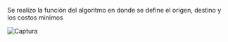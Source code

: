 Se realizo la función del algoritmo en donde se define el origen, destino y los costos minimos 

![Captura](https://github.com/ImManiManito/Data_Structure_And_Algorithms/assets/160420003/371bdfac-3ac2-4fb6-bb30-756382c026cc)
